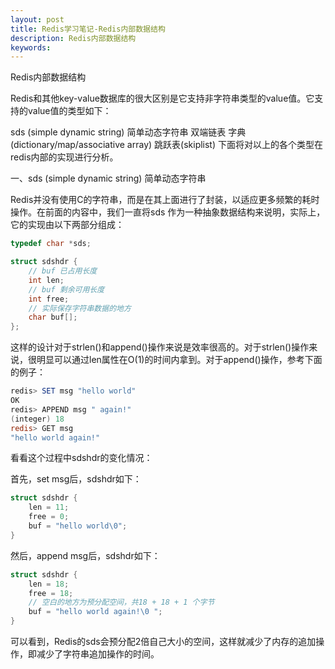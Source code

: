 ```yaml
---
layout: post
title: Redis学习笔记-Redis内部数据结构
description: Redis内部数据结构
keywords: 
---
```

Redis内部数据结构

Redis和其他key-value数据库的很大区别是它支持非字符串类型的value值。它支持的value值的类型如下：

sds (simple dynamic string) 简单动态字符串
双端链表
字典(dictionary/map/associative array)
跳跃表(skiplist)
下面将对以上的各个类型在redis内部的实现进行分析。

一、sds (simple dynamic string) 简单动态字符串

Redis并没有使用C的字符串，而是在其上面进行了封装，以适应更多频繁的耗时操作。在前面的内容中，我们一直将sds 作为一种抽象数据结构来说明，实际上，它的实现由以下两部分组成：

```c
typedef char *sds;
```

```c
struct sdshdr {
	// buf 已占用长度
	int len;
	// buf 剩余可用长度
	int free;
	// 实际保存字符串数据的地方
	char buf[];
};
```

这样的设计对于strlen()和append()操作来说是效率很高的。对于strlen()操作来说，很明显可以通过len属性在O(1)的时间内拿到。对于append()操作，参考下面的例子：

```PowerShell
redis> SET msg "hello world"
OK
redis> APPEND msg " again!"
(integer) 18
redis> GET msg
"hello world again!"
```
看看这个过程中sdshdr的变化情况：

首先，set msg后，sdshdr如下：

```c
struct sdshdr {
	len = 11;
	free = 0;
	buf = "hello world\0";
}
```

然后，append msg后，sdshdr如下：

```c
struct sdshdr {
	len = 18;
	free = 18;
	// 空白的地方为预分配空间，共18 + 18 + 1 个字节
	buf = "hello world again!\0 ";
}
```

可以看到，Redis的sds会预分配2倍自己大小的空间，这样就减少了内存的追加操作，即减少了字符串追加操作的时间。

 